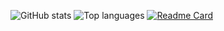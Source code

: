 ![GitHub stats](https://github-readme-stats.vercel.app/api?username=SweetsNodes&theme=dracula&show_icons=true)
![Top languages](https://github-readme-stats.vercel.app/api/top-langs/?username=SweetsNodes&show_icons=true&theme=dracula)
[![Readme Card](https://github-readme-stats.vercel.app/api/pin/?username=SweetsNodes&repo=SweetsNodesBot)](https://github.com/SweetsNodes/SweetsNodesBot)
